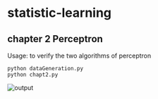 # statistic-learning

## chapter 2 Perceptron

Usage: to verify the two algorithms of perceptron

``` shell
python dataGeneration.py
python chapt2.py
```
![output](https://github.com/leonidas141/statistic-learning/blob/master/chapt2/output/output1.png)
